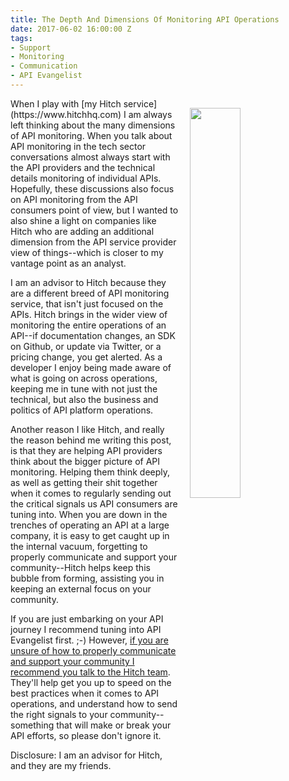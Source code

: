 ```yaml
---
title: The Depth And Dimensions Of Monitoring API Operations
date: 2017-06-02 16:00:00 Z
tags:
- Support
- Monitoring
- Communication
- API Evangelist
---
```


<p><a href="https://www.hitchhq.com"><img src="https://s3.amazonaws.com/kinlane-productions/hitch/hitch-dashboard.png" align="right" width="40%" style="padding: 15px;" /></a></p>When I play with [my Hitch service](https://www.hitchhq.com) I am always left thinking about the many dimensions of API monitoring. When you talk about API monitoring in the tech sector conversations almost always start with the API providers and the technical details monitoring of individual APIs. Hopefully, these discussions also focus on API monitoring from the API consumers point of view, but I wanted to also shine a light on companies like Hitch who are adding an additional dimension from the API service provider view of things--which is closer to my vantage point as an analyst.

I am an advisor to Hitch because they are a different breed of API monitoring service, that isn't just focused on the APIs. Hitch brings in the wider view of monitoring the entire operations of an API--if documentation changes, an SDK on Github, or update via Twitter, or a pricing change, you get alerted. As a developer I enjoy being made aware of what is going on across operations, keeping me in tune with not just the technical, but also the business and politics of API platform operations.

Another reason I like Hitch, and really the reason behind me writing this post, is that they are helping API providers think about the bigger picture of API monitoring. Helping them think deeply, as well as getting their shit together when it comes to regularly sending out the critical signals us API consumers are tuning into. When you are down in the trenches of operating an API at a large company, it is easy to get caught up in the internal vacuum, forgetting to properly communicate and support your community--Hitch helps keep this bubble from forming, assisting you in keeping an external focus on your community.

If you are just embarking on your API journey I recommend tuning into API Evangelist first. ;-) However, [if you are unsure of how to properly communicate and support your community I recommend you talk to the Hitch team](https://www.hitchhq.com). They'll help get you up to speed on the best practices when it comes to API operations, and understand how to send the right signals to your community--something that will make or break your API efforts, so please don't ignore it.

Disclosure: I am an advisor for Hitch, and they are my friends. 